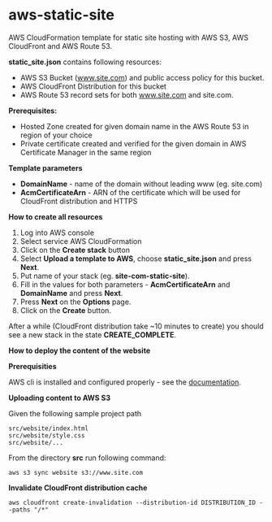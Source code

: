 # aws-static-site

AWS CloudFormation template for static site hosting with AWS S3, AWS CloudFront and AWS Route 53.

**static_site.json** contains following resources:
- AWS S3 Bucket (www.site.com) and public access policy for this bucket.
- AWS CloudFront Distribution for this bucket
- AWS Route 53 record sets for both www.site.com and site.com.
 
**Prerequisites:**
- Hosted Zone created for given domain name in the AWS Route 53 in region of your choice
- Private certificate created and verified for the given domain in AWS Certificate Manager in the same region

**Template parameters**
- **DomainName** - name of the domain without leading www (eg. site.com)
- **AcmCertificateArn** - ARN of the certificate which will be used for CloudFront distribution and HTTPS

**How to create all resources**

1. Log into AWS console
2. Select service AWS CloudFormation
3. Click on the **Create stack** button
4. Select **Upload a template to AWS**, choose **static_site.json** and press **Next**.
5. Put name of your stack (eg. **site-com-static-site**).
6. Fill in the values for both parameters - **AcmCertificateArn** and **DomainName** and press **Next**.
7. Press **Next** on the **Options** page.
8. Click on the **Create** button. 

After a while (CloudFront distribution take ~10 minutes to create) you should see a new stack in the state **CREATE_COMPLETE**. 

**How to deploy the content of the website**

**Prerequisities**

AWS cli is installed and configured properly - see the [documentation](https://docs.aws.amazon.com/cli/latest/userguide/installing.html).

**Uploading content to AWS S3**

Given the following sample project path

```
src/website/index.html
src/website/style.css
src/website/...
```

From the directory **src** run following command: 

``` 
aws s3 sync website s3://www.site.com
```

**Invalidate CloudFront distribution cache**

``` 
aws cloudfront create-invalidation --distribution-id DISTRIBUTION_ID --paths "/*"
```
